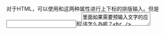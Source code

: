 对于HTML，可以使用<sup></sup>和<sub></sub>这两种属性进行上下标的排版输入。但是<input>和<textarea>里面如果需要预输入文字的应该怎么办呢？  
这里有一个方法同之前说的在<textarea>里面换行是一样的，就是使用Unicode码。另一个方法是直接使用HTML码。
